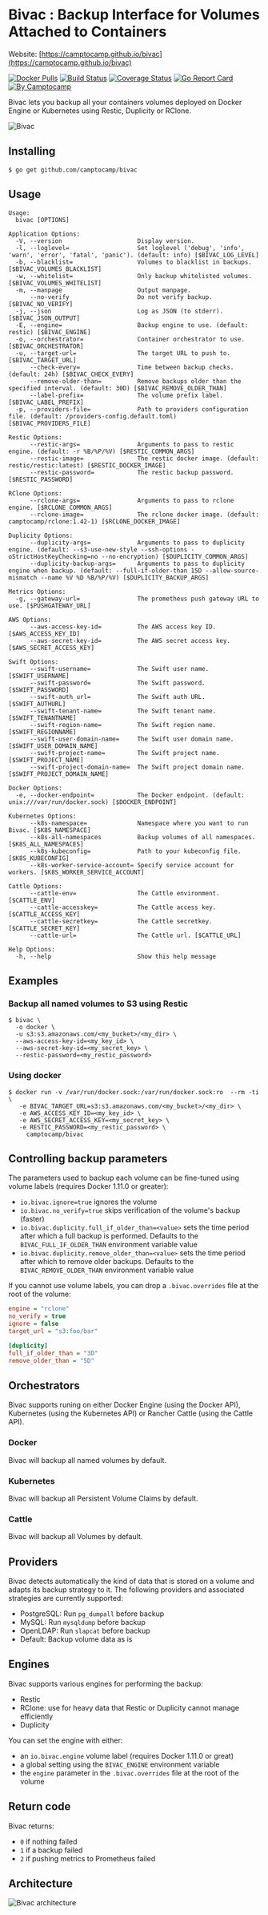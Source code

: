 Bivac : Backup Interface for Volumes Attached to Containers
===========================================================

Website: [https://camptocamp.github.io/bivac](https://camptocamp.github.io/bivac)


[![Docker Pulls](https://img.shields.io/docker/pulls/camptocamp/bivac.svg)](https://hub.docker.com/r/camptocamp/bivac/)
[![Build Status](https://img.shields.io/travis/camptocamp/bivac/master.svg)](https://travis-ci.org/camptocamp/bivac)
[![Coverage Status](https://img.shields.io/coveralls/camptocamp/bivac.svg)](https://coveralls.io/r/camptocamp/bivac?branch=master)
[![Go Report Card](https://goreportcard.com/badge/github.com/camptocamp/bivac)](https://goreportcard.com/report/github.com/camptocamp/bivac)
[![By Camptocamp](https://img.shields.io/badge/by-camptocamp-fb7047.svg)](http://www.camptocamp.com)


Bivac lets you backup all your containers volumes deployed on Docker Engine or Kubernetes using Restic, Duplicity or RClone.

![Bivac](img/bivac_small.png)


## Installing

```shell
$ go get github.com/camptocamp/bivac
```

## Usage

```shell
Usage:
  bivac [OPTIONS]

Application Options:
  -V, --version                     Display version.
  -l, --loglevel=                   Set loglevel ('debug', 'info', 'warn', 'error', 'fatal', 'panic'). (default: info) [$BIVAC_LOG_LEVEL]
  -b, --blacklist=                  Volumes to blacklist in backups. [$BIVAC_VOLUMES_BLACKLIST]
  -w, --whitelist=                  Only backup whitelisted volumes. [$BIVAC_VOLUMES_WHITELIST]
  -m, --manpage                     Output manpage.
      --no-verify                   Do not verify backup. [$BIVAC_NO_VERIFY]
  -j, --json                        Log as JSON (to stderr). [$BIVAC_JSON_OUTPUT]
  -E, --engine=                     Backup engine to use. (default: restic) [$BIVAC_ENGINE]
  -o, --orchestrator=               Container orchestrator to use. [$BIVAC_ORCHESTRATOR]
  -u, --target-url=                 The target URL to push to. [$BIVAC_TARGET_URL]
      --check-every=                Time between backup checks. (default: 24h) [$BIVAC_CHECK_EVERY]
      --remove-older-than=          Remove backups older than the specified interval. (default: 30D) [$BIVAC_REMOVE_OLDER_THAN]
      --label-prefix=               The volume prefix label. [$BIVAC_LABEL_PREFIX]
  -p, --providers-file=             Path to providers configuration file. (default: /providers-config.default.toml) [$BIVAC_PROVIDERS_FILE]

Restic Options:
      --restic-args=                Arguments to pass to restic engine. (default: -r %B/%P/%V) [$RESTIC_COMMON_ARGS]
      --restic-image=               The restic docker image. (default: restic/restic:latest) [$RESTIC_DOCKER_IMAGE]
      --restic-password=            The restic backup password. [$RESTIC_PASSWORD]

RClone Options:
      --rclone-args=                Arguments to pass to rclone engine. [$RCLONE_COMMON_ARGS]
      --rclone-image=               The rclone docker image. (default: camptocamp/rclone:1.42-1) [$RCLONE_DOCKER_IMAGE]

Duplicity Options:
      --duplicity-args=             Arguments to pass to duplicity engine. (default: --s3-use-new-style --ssh-options -oStrictHostKeyChecking=no --no-encryption) [$DUPLICITY_COMMON_ARGS]
      --duplicity-backup-args=      Arguments to pass to duplicity engine when backup. (default: --full-if-older-than 15D --allow-source-mismatch --name %V %D %B/%P/%V) [$DUPLICITY_BACKUP_ARGS]

Metrics Options:
  -g, --gateway-url=                The prometheus push gateway URL to use. [$PUSHGATEWAY_URL]

AWS Options:
      --aws-access-key-id=          The AWS access key ID. [$AWS_ACCESS_KEY_ID]
      --aws-secret-key-id=          The AWS secret access key. [$AWS_SECRET_ACCESS_KEY]

Swift Options:
      --swift-username=             The Swift user name. [$SWIFT_USERNAME]
      --swift-password=             The Swift password. [$SWIFT_PASSWORD]
      --swift-auth_url=             The Swift auth URL. [$SWIFT_AUTHURL]
      --swift-tenant-name=          The Swift tenant name. [$SWIFT_TENANTNAME]
      --swift-region-name=          The Swift region name. [$SWIFT_REGIONNAME]
      --swift-user-domain-name=     The Swift user domain name. [$SWIFT_USER_DOMAIN_NAME]
      --swift-project-name=         The Swift project name. [$SWIFT_PROJECT_NAME]
      --swift-project-domain-name=  The Swift project domain name. [$SWIFT_PROJECT_DOMAIN_NAME]

Docker Options:
  -e, --docker-endpoint=            The Docker endpoint. (default: unix:///var/run/docker.sock) [$DOCKER_ENDPOINT]

Kubernetes Options:
      --k8s-namespace=              Namespace where you want to run Bivac. [$K8S_NAMESPACE]
      --k8s-all-namespaces          Backup volumes of all namespaces. [$K8S_ALL_NAMESPACES]
      --k8s-kubeconfig=             Path to your kubeconfig file. [$K8S_KUBECONFIG]
      --k8s-worker-service-account= Specify service account for workers. [$K8S_WORKER_SERVICE_ACCOUNT]

Cattle Options:
      --cattle-env=                 The Cattle environment. [$CATTLE_ENV]
      --cattle-accesskey=           The Cattle access key. [$CATTLE_ACCESS_KEY]
      --cattle-secretkey=           The Cattle secretkey. [$CATTLE_SECRET_KEY]
      --cattle-url=                 The Cattle url. [$CATTLE_URL]

Help Options:
  -h, --help                        Show this help message
```

## Examples

### Backup all named volumes to S3 using Restic

```shell
$ bivac \
  -o docker \
  -u s3:s3.amazonaws.com/<my_bucket>/<my_dir> \
  --aws-access-key-id=<my_key_id> \
  --aws-secret-key-id=<my_secret_key> \
  --restic-password=<my_restic_password>
```


### Using docker

```shell
$ docker run -v /var/run/docker.sock:/var/run/docker.sock:ro  --rm -ti \
   -e BIVAC_TARGET_URL=s3:s3.amazonaws.com/<my_bucket>/<my_dir> \
   -e AWS_ACCESS_KEY_ID=<my_key_id> \
   -e AWS_SECRET_ACCESS_KEY=<my_secret_key> \
   -e RESTIC_PASSWORD=<my_restic_password> \
     camptocamp/bivac
```


## Controlling backup parameters

The parameters used to backup each volume can be fine-tuned using volume labels (requires Docker 1.11.0 or greater):

- `io.bivac.ignore=true` ignores the volume
- `io.bivac.no_verify=true` skips verification of the volume's backup (faster)
- `io.bivac.duplicity.full_if_older_than=<value>` sets the time period after which a full backup is performed. Defaults to the `BIVAC_FULL_IF_OLDER_THAN` environment variable value
- `io.bivac.duplicity.remove_older_than=<value>` sets the time period after which to remove older backups. Defaults to the `BIVAC_REMOVE_OLDER_THAN` environment variable value

If you cannot use volume labels, you can drop a `.bivac.overrides` file at the root of the volume:

```ini
engine = "rclone"
no_verify = true
ignore = false
target_url = "s3:foo/bar"

[duplicity]
full_if_older_than = "3D"
remove_older_than = "5D"
```

## Orchestrators

Bivac supports runing on either Docker Engine (using the Docker API), Kubernetes (using the Kubernetes API) or Rancher Cattle (using the Cattle API).

### Docker

Bivac will backup all named volumes by default.

### Kubernetes

Bivac will backup all Persistent Volume Claims by default.

### Cattle

Bivac will backup all Volumes by default.

## Providers

Bivac detects automatically the kind of data that is stored on a volume and adapts its backup strategy to it. The following providers and associated strategies are currently supported:

* PostgreSQL: Run `pg_dumpall` before backup
* MySQL: Run `mysqldump` before backup
* OpenLDAP: Run `slapcat` before backup
* Default: Backup volume data as is


## Engines

Bivac supports various engines for performing the backup:

* Restic
* RClone: use for heavy data that Restic or Duplicity cannot manage efficiently
* Duplicity

You can set the engine with either:

* an `io.bivac.engine` volume label (requires Docker 1.11.0 or great)
* a global setting using the `BIVAC_ENGINE` environment variable
* the `engine` parameter in the `.bivac.overrides` file at the root of the volume


## Return code

Bivac returns:

* `0` if nothing failed
* `1` if a backup failed
* `2` if pushing metrics to Prometheus failed


## Architecture

![Bivac architecture](img/architecture.png)
